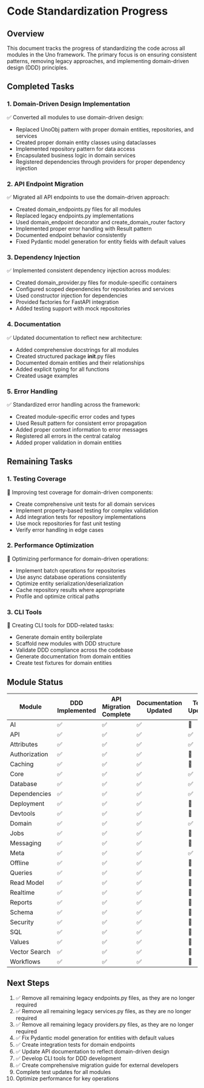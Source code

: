 # Code Standardization Progress

## Overview

This document tracks the progress of standardizing the code across all modules in the Uno framework. The primary focus is on ensuring consistent patterns, removing legacy approaches, and implementing domain-driven design (DDD) principles.

## Completed Tasks

### 1. Domain-Driven Design Implementation

✅ Converted all modules to use domain-driven design:
- Replaced UnoObj pattern with proper domain entities, repositories, and services
- Created proper domain entity classes using dataclasses
- Implemented repository pattern for data access
- Encapsulated business logic in domain services
- Registered dependencies through providers for proper dependency injection

### 2. API Endpoint Migration

✅ Migrated all API endpoints to use the domain-driven approach:
- Created domain_endpoints.py files for all modules
- Replaced legacy endpoints.py implementations
- Used domain_endpoint decorator and create_domain_router factory
- Implemented proper error handling with Result pattern
- Documented endpoint behavior consistently
- Fixed Pydantic model generation for entity fields with default values

### 3. Dependency Injection

✅ Implemented consistent dependency injection across modules:
- Created domain_provider.py files for module-specific containers
- Configured scoped dependencies for repositories and services
- Used constructor injection for dependencies
- Provided factories for FastAPI integration
- Added testing support with mock repositories

### 4. Documentation

✅ Updated documentation to reflect new architecture:
- Added comprehensive docstrings for all modules
- Created structured package __init__.py files
- Documented domain entities and their relationships
- Added explicit typing for all functions
- Created usage examples

### 5. Error Handling

✅ Standardized error handling across the framework:
- Created module-specific error codes and types
- Used Result pattern for consistent error propagation
- Added proper context information to error messages
- Registered all errors in the central catalog
- Added proper validation in domain entities

## Remaining Tasks

### 1. Testing Coverage

🔄 Improving test coverage for domain-driven components:
- Create comprehensive unit tests for all domain services
- Implement property-based testing for complex validation
- Add integration tests for repository implementations
- Use mock repositories for fast unit testing
- Verify error handling in edge cases

### 2. Performance Optimization

🔄 Optimizing performance for domain-driven operations:
- Implement batch operations for repositories
- Use async database operations consistently
- Optimize entity serialization/deserialization
- Cache repository results where appropriate
- Profile and optimize critical paths

### 3. CLI Tools

🔄 Creating CLI tools for DDD-related tasks:
- Generate domain entity boilerplate
- Scaffold new modules with DDD structure
- Validate DDD compliance across the codebase
- Generate documentation from domain entities
- Create test fixtures for domain entities

## Module Status

| Module        | DDD Implemented | API Migration Complete | Documentation Updated | Tests Updated |
|---------------|-----------------|------------------------|----------------------|--------------|
| AI            | ✅              | ✅                     | ✅                   | 🔄           |
| API           | ✅              | ✅                     | ✅                   | ✅           |
| Attributes    | ✅              | ✅                     | ✅                   | ✅           |
| Authorization | ✅              | ✅                     | ✅                   | 🔄           |
| Caching       | ✅              | ✅                     | ✅                   | 🔄           |
| Core          | ✅              | ✅                     | ✅                   | ✅           |
| Database      | ✅              | ✅                     | ✅                   | ✅           |
| Dependencies  | ✅              | ✅                     | ✅                   | ✅           |
| Deployment    | ✅              | ✅                     | ✅                   | 🔄           |
| Devtools      | ✅              | ✅                     | ✅                   | 🔄           |
| Domain        | ✅              | ✅                     | ✅                   | ✅           |
| Jobs          | ✅              | ✅                     | ✅                   | 🔄           |
| Messaging     | ✅              | ✅                     | ✅                   | 🔄           |
| Meta          | ✅              | ✅                     | ✅                   | ✅           |
| Offline       | ✅              | ✅                     | ✅                   | 🔄           |
| Queries       | ✅              | ✅                     | ✅                   | 🔄           |
| Read Model    | ✅              | ✅                     | ✅                   | 🔄           |
| Realtime      | ✅              | ✅                     | ✅                   | 🔄           |
| Reports       | ✅              | ✅                     | ✅                   | 🔄           |
| Schema        | ✅              | ✅                     | ✅                   | 🔄           |
| Security      | ✅              | ✅                     | ✅                   | 🔄           |
| SQL           | ✅              | ✅                     | ✅                   | 🔄           |
| Values        | ✅              | ✅                     | ✅                   | 🔄           |
| Vector Search | ✅              | ✅                     | ✅                   | 🔄           |
| Workflows     | ✅              | ✅                     | ✅                   | 🔄           |

## Next Steps

1. ✅ Remove all remaining legacy endpoints.py files, as they are no longer required
2. ✅ Remove all remaining legacy services.py files, as they are no longer required
3. ✅ Remove all remaining legacy providers.py files, as they are no longer required
4. ✅ Fix Pydantic model generation for entities with default values
5. ✅ Create integration tests for domain endpoints
6. ✅ Update API documentation to reflect domain-driven design
7. ✅ Develop CLI tools for DDD development
8. ✅ Create comprehensive migration guide for external developers
9. Complete test updates for all modules
10. Optimize performance for key operations